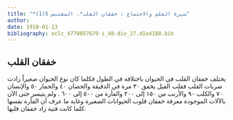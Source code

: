 ```yaml
---
title: "*سيرة العلم والاجتماع : خفقان القلب*. المقتبس 5(1)"
author: 
date: 1910-01-13
bibliography: oclc_4770057679-i_48-div_27.d1e4188.bib
---
```




##  خفقان القلب 


 يختلف خفقان القلب في الحيوان باختلافه في الطول فكلما كان نوع الحيوان صغيراً زادت ضربات القلب فقلب الفيل يخفق  ٣٠  مرة في الدقيقة والحصان  ٤٠  والحمار  ٥٠  والإنسان  ٧٠  والكلب  ٩٠  والأرنب من  ١٥٠  إلى  ٢٠٠  والفأرة من  ٥٠٠  إلى  ٦٠٠  . ولم يتيسر حتى الآن بالآلات الموجودة معرفة خفقان قلوب الحيوانات الصغيرة وغاية ما عرف أن الفأرة نفسها كلما كانت فتية زاد خفقان قلبها. 
